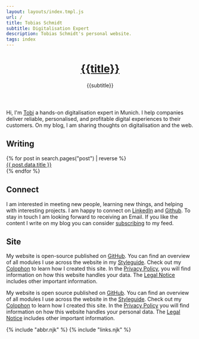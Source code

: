 ```yaml
---
layout: layouts/index.tmpl.js
url: /
title: Tobias Schmidt
subtitle: Digitalisation Expert
description: Tobias Schmidt's personal website.
tags: index
---
```


<header>

# [{{title}}](/)

{{subtitle}}

</header>

<section>

Hi, I'm [Tobi](/profile/) a hands-on digitalisation expert in Munich. I help companies deliver reliable, personalised, and profitable digital experiences to their customers. On my blog, I am sharing thoughts on digitalisation and the web.

</section><section>

## Writing

<nav>

{% for post in search.pages("post") | reverse %}<a style="display: block;" href="{{post.data.url}}">{{ post.data.title }}</a>{% endfor %}

</nav>

</section><section>

## Connect

I am interested in meeting new people, learning new things, and helping with interesting projects. I am happy to connect on [LinkedIn](https://www.linkedin.com/in/{{author.x.social.linkedin}}) and [Github](https://github.com/{{author.x.social.github}}). To stay in touch I am looking forward to receiving an Email. If you like the content I write on my blog you can consider [subscribing](/subscribe/) to my feed.

</section><section>

## Site

My website is open-source published on [GitHub](https://github.com/{{author.x.social.github}}/{{site.x.domain}}). You can find an overview of all modules I use across the website in my [Styleguide](/styleguide/). Check out my [Colophon](/about/) to learn how I created this site. In the [Privacy Policy](/privacy/), you will find information on how this website handles your data. The [Legal Notice](/legal/) includes other important information.

My website is open source published on [GitHub](https://github.com/{{author.x.social.github}}/{{site.x.domain}}). You can find an overview of all modules I use across the website in the [Styleguide](/styleguide/). Check out my [Colophon](/about/) to learn how I created this site. In the [Privacy Policy](/privacy/) you will find information on how this website handles your personal data. The [Legal Notice](/legal/) includes other important information.

</section>

{% include "abbr.njk" %}
{% include "links.njk" %}
